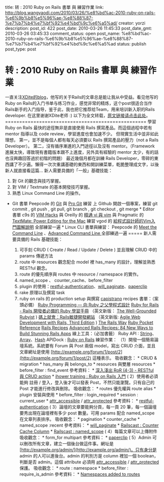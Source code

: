 title: 转 : 2010 Ruby on Rails 書單 與 練習作業
link: http://blog.wangyaodi.com/2010/03/26/%e8%bd%ac-2010-ruby-on-rails-%e6%9b%b8%e5%96%ae-%e8%88%87-%e7%b7%b4%e7%bf%92%e4%bd%9c%e6%a5%ad/
creator: yorzi
description: 
post_id: 422
post_date: 2010-03-26 11:45:33
post_date_gmt: 2010-03-26 03:45:33
comment_status: open
post_name: %e8%bd%ac-2010-ruby-on-rails-%e6%9b%b8%e5%96%ae-%e8%88%87-%e7%b7%b4%e7%bf%92%e4%bd%9c%e6%a5%ad
status: publish
post_type: post

# 转 : 2010 Ruby on Rails 書單 與 練習作業

一直关注[XDite的blog](http://blog.xdite.net/)，他写的关于Rails的文章总是能让我从中受益。看见他写的Ruby on Rails的入门书单与练习作业，感觉非常的精炼，这个post很适合当作Rails新手的入门指导，鉴于此，我也把它推荐给Team，用来培训新入职的Rails developer. 在这里谢谢XDite老师 :) 以下为全文转载，[原文链接请点击此处](http://blog.xdite.net/?p=1754&utm_source=feedburner&utm_medium=feed&utm_campaign=Feed%3A+xxddite+\(Blog.XDite.net\))。 ================================================== 學習 Ruby on Rails 最快的途徑無非是直接使用 Rails 撰寫產品。而這個過程中若有 mentor 指導以及 code review，學習進度也會加速不少。 但現實生活中並非如此理想， 第一，並不是每個人都有每天必須要以 Rails 撰寫產品的壓力（not a Rails Developer）。 第二，沒有循序漸進的入門途徑以及沒有 mentor。（Framework 進展太快，導致現有書籍版本跟不上進度，另外具有經驗的 mentor 太少，有的話也沒興趣回答過於初階的問題） 最近幾個月都在訓練 Rails Developer，零碎的東西講了不少遍。懶得一次次重講基礎的東西和開訓練菜單，乾脆整理成文字，以後新人就直接看這篇… 新人需要具備的「一般」基礎技能： 

  1. 對 Git 的觀念與技巧掌握。
  2. 對 VIM / Textmate 的基本開發技巧掌握。
  3. 熟悉 Linux Command Line 的操作。
* Git 書單 Peepcode 的 [Git](http://peepcode.com/products/git) 與 [Pro Git](http://progit.org/book/) 練習 上 Github 開啟一個專案，練習 git commit , git push , git pull, git branch , git checkout , git merge * Editor 書單 c9s 的 [VIM Hacks](http://c9s.blogspot.com/2009/08/vim-hacks-coscup.html) 與 Oreilly 的 [精通 vi 與 vim](http://tlsj.tenlong.com.tw/WebModule/BookSearch/bookSearchViewAction.do?isbn=9789866840326&sid=48676&aid=69e42ffb) 與 Pragmatic 的 [TextMate: Power Editing for the Mac](http://www.pragprog.com/titles/textmate/textmate) 練習 vgod 的 [給程式設計師的Vim入門圖解說明](http://blog.vgod.tw/2009/12/08/vim-cheat-sheet-for-programmers/) 全部練習一遍 * Linux CLI 書單與練習： Peepcode 的 [Meet the Command Line](http://peepcode.com/products/meet-the-command-line) 、[Advanced Command Line ](http://peepcode.com/products/advanced-command-line) 全部練過一遍 ===== 新人需要具備的 Rails 基礎技能： 

  1. 可手刻 CRUD ( Create / Read / Update / Delete ) 並且理解 CRUD 中的 params 傳遞方法
  2. route 中 resources 觀念配合 model 裡 has_many 的設計，理解並熟悉 RESTful 觀念。
  3. route 的優先順序與 routes 中 resource / namespace 的實作。
  4. named_scope 、 counter_cache、before_filter
  5. plugin 的使用：[restful-authentication](http://github.com/technoweenie/restful-authentication)、[will_paginate](http://wiki.github.com/mislav/will_paginate/)、[paperclip](http://github.com/thoughtbot/paperclip)
  6. rake 原理以及撰寫 task
  7. ruby on rails 的 production setup 與撰寫 [capistrano](http://www.capify.org/) recipes
書單：（案頭必備） [Ruby Programming — 向 Ruby 之父學程式設計](http://www.books.com.tw/exep/prod/booksfile.php?item=0010350699) [Ruby for Rails - Rails 開發者必備的 Ruby 學習手冊](http://www.books.com.tw/exep/prod/booksfile.php?item=0010400655) （英文新版： [The Well-Grounded Rubyist](http://www.manning.com/black2/) ) [碼上就會：Rails敏捷開發網站](http://www.books.com.tw/exep/prod/booksfile.php?item=0010374225) （英文新版: [Agile Web Development with Rails, Third Edition](http://www.pragprog.com/titles/rails3/agile-web-development-with-rails-third-edition) ) [The Rails Way](http://my.safaribooksonline.com/9780321445612) [Ruby Pocket Reference](http://oreilly.com/catalog/9780596514815) [Rails Recipes](http://www.pragprog.com/titles/fr_rr/rails-recipes) [Advanced Rails Recipes: 84 New Ways to Build Stunning Rails Apps](http://www.pragprog.com/titles/fr_arr/advanced-rails-recipes) 線上工具：（必加書籤） Ruby API : [String](http://www.ruby-doc.org/core/classes/String.html)、[Array](http://www.ruby-doc.org/core/classes/Array.html)、[Hash](http://www.ruby-doc.org/core/classes/Hash.html) APIDock : [Ruby on Rails](http://apidock.com/rails) 練習作業： （1）開發一個簡易論壇系統。系統要有 Forum 與 Post 兩個 model，寫出 CRUD 介面，並且文章網址是使用 [http://example.org/forum/1/post/2](http://example.org/forum/1/post/2) 這種表示。 吸收觀念： * CRUD & migration * has_many 與 belongs_to * resources 與雙層 resources * before_filter : find_event 參考資料： * [深入淺出 RoR (4-3) - RESTful 與 CRUD action](http://rails.pixnet.net/blog/post/22956704) * [ihower training : Ruby on Rails 入門](http://ihower.tw/training/rails-tutoral.html) ( 2）使用者必須能夠 註冊 / 登入，登入後才可以發表 Post，不然只能瀏覽。只有自己的 Post 才能進行修改與刪除。 吸收觀念： * routes 優先權與 route alias * plugin 安裝與使用 * before_filter : login_required * session : current_user * [attr_accessible](http://api.rubyonrails.org/classes/ActiveRecord/Base.html#M002281) / [attr_protected](http://api.rubyonrails.org/classes/ActiveRecord/Base.html#M002280) 參考資料： * [restful-authentication](http://github.com/technoweenie/restful-authentication) ( 3）論壇的文章要能夠分頁，每一頁 20 筆，每一個論壇要秀出現在論壇裡有多少 post 數量。可用 params 配合 named_scope 在文章列表排序。 吸收觀念： * pagination * counter_cache * named_scope :recent 參考資料： * [will_paginate](http://wiki.github.com/mislav/will_paginate/) * [Railscast : Counter Cache Column](http://railscasts.com/episodes/23-counter-cache-column) * [Railscast : named_scope](http://railscasts.com/episodes/108-named-scope) ( 4）每篇文章可以上傳附件 吸收觀念： * form_for multipart 參考資料： * [paperclip](http://github.com/thoughtbot/paperclip) ( 5）Admin 可以刪改所有文章，建立一個後台做這件事。網址是 [http://example.org/admin/](http://example.org/admin/)。只有身分是 admin 的人可以進後台。admin 的判別方是 column 裡加一個 boolean，判斷是否 admin。這個 attribute 必須用 [attr_accessible](http://api.rubyonrails.org/classes/ActiveRecord/Base.html#M002281) / [attr_protected](http://api.rubyonrails.org/classes/ActiveRecord/Base.html#M002280) 保護。 吸收觀念： * route : namespace * before_filter : require_is_admin 參考資料： * [Namespaces added to routes](http://railstips.org/blog/archives/2007/04/28/namespaces-added-to-routes/)